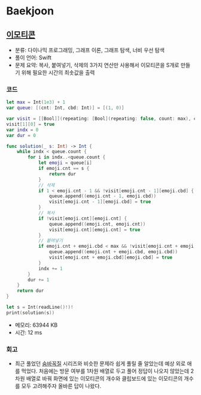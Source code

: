 # Baekjoon

## [이모티콘](https://www.acmicpc.net/problem/14226)

* 분류: 다이나믹 프로그래밍, 그래프 이론, 그래프 탐색, 너비 우선 탐색
* 풀이 언어: Swift
* 문제 요약: 복사, 붙여넣기, 삭제의 3가지 연산만 사용해서 이모티콘을 S개로 만들기 위해 필요한 시간의 최솟값을 출력

### 코드

```swift
let max = Int(1e3) + 1
var queue: [(cnt: Int, cbd: Int)] = [(1, 0)]

var visit = [[Bool]](repeating: [Bool](repeating: false, count: max), count: max)
visit[1][0] = true
var indx = 0
var dur = 0

func solution(_ s: Int) -> Int {
    while indx < queue.count {
        for i in indx..<queue.count {
            let emoji = queue[i]
            if emoji.cnt == s {
                return dur
            }
            // 삭제
            if 1 < emoji.cnt - 1 && !visit[emoji.cnt - 1][emoji.cbd] {
                queue.append((emoji.cnt - 1, emoji.cbd))
                visit[emoji.cnt - 1][emoji.cbd] = true
            }
            // 복사
            if !visit[emoji.cnt][emoji.cnt] {
                queue.append((emoji.cnt, emoji.cnt))
                visit[emoji.cnt][emoji.cnt] = true
            }
            // 붙여넣기
            if emoji.cnt + emoji.cbd < max && !visit[emoji.cnt + emoji.cbd][emoji.cbd] {
                queue.append((emoji.cnt + emoji.cbd, emoji.cbd))
                visit[emoji.cnt + emoji.cbd][emoji.cbd] = true
            }
            indx += 1
        }
        dur += 1
    }
    return dur
}

let s = Int(readLine()!)!
print(solution(s))
```

* 메모리: 63944 KB
* 시간: 12 ms

### 회고

* 최근 풀었던 [숨바꼭질](https://github.com/1song2/algorithm/blob/main/baekjoon/silver1-1697.md) 시리즈와 비슷한 문제라 쉽게 풀릴 줄 알았는데 예상 외로 애를 먹었다. 처음에는 방문 여부를 1차원 배열로 두고 풀어 정답이 나오지 않았는데 2차원 배열로 바꿔 화면에 있는 이모티콘의 개수와 클립보드에 있는 이모티콘의 개수를 모두 고려해주자 올바른 답이 나왔다.